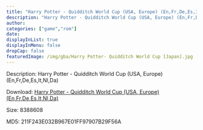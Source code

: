```yaml
---
title: "Harry Potter - Quidditch World Cup (USA, Europe) (En,Fr,De,Es,It,Nl,Da)"
description: "Harry Potter - Quidditch World Cup (USA, Europe) (En,Fr,De,Es,It,Nl,Da)"
author: 
categories: ["game","rom"]
date: 
displayInList: true
displayInMenu: false
dropCap: false
featuredImage: /img/gba/Harry Potter- Quidditch World Cup [Japan].jpg
---
```


Description: Harry Potter - Quidditch World Cup (USA, Europe) (En,Fr,De,Es,It,Nl,Da)

Download: <a style="text-decoration:underline;" href="https://mega.nz/#!DXRQSYSJ!0t_5fXb76GNEdMuDcdnuaBbsSLyDwXhkGbLajc_bdqQ" target = "_blank" rel = "nofollow" > Harry Potter - Quidditch World Cup (USA, Europe) (En,Fr,De,Es,It,Nl,Da)</a>

Size: 8388608

MD5: 211F243E032B967E01FF97907B29F56A

